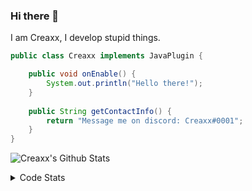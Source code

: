 ### Hi there 👋

I am Creaxx, I develop stupid things. 

```java
public class Creaxx implements JavaPlugin {

    public void onEnable() {
        System.out.println("Hello there!");
    }
    
    public String getContactInfo() {
        return "Message me on discord: Creaxx#0001";
    }
}
```

![Creaxx's Github Stats](https://github-readme-stats.vercel.app/api?username=CreaxxOG&show_icons=true&theme=dark&count_private=true)

<details>
  <summary>Code Stats</summary>

<!--START_SECTION:waka-->
![Code Time](http://img.shields.io/badge/Code%20Time-1%2C087%20hrs%2044%20mins-blue)

![Lines of code](https://img.shields.io/badge/From%20Hello%20World%20I%27ve%20Written-169%20lines%20of%20code-blue)

**🐱 My GitHub Data** 

> 🏆 341 Contributions in the Year 2023
 > 
> 📦 66.2 kB Used in GitHub's Storage 
 > 
> 🚫 Not Opted to Hire
 > 
> 📜 4 Public Repositories 
 > 
> 🔑 2 Private Repositories  
 > 
**I'm an Early 🐤** 

```text
🌞 Morning    77 commits     ██░░░░░░░░░░░░░░░░░░░░░░░   7.97% 
🌆 Daytime    483 commits    ████████████░░░░░░░░░░░░░   50.0% 
🌃 Evening    388 commits    ██████████░░░░░░░░░░░░░░░   40.17% 
🌙 Night      18 commits     ░░░░░░░░░░░░░░░░░░░░░░░░░   1.86%

```
📅 **I'm Most Productive on Saturday** 

```text
Monday       95 commits     ██░░░░░░░░░░░░░░░░░░░░░░░   9.83% 
Tuesday      154 commits    ████░░░░░░░░░░░░░░░░░░░░░   15.94% 
Wednesday    98 commits     ██░░░░░░░░░░░░░░░░░░░░░░░   10.14% 
Thursday     104 commits    ██░░░░░░░░░░░░░░░░░░░░░░░   10.77% 
Friday       107 commits    ██░░░░░░░░░░░░░░░░░░░░░░░   11.08% 
Saturday     259 commits    ██████░░░░░░░░░░░░░░░░░░░   26.81% 
Sunday       149 commits    ███░░░░░░░░░░░░░░░░░░░░░░   15.42%

```


📊 **This Week I Spent My Time On** 

```text
💬 Programming Languages: 
No Activity Tracked This Week

🔥 Editors: 
No Activity Tracked This Week

```

**I Mostly Code in Java** 

```text
Java                     14 repos            ████████████████░░░░░░░░░   63.64% 
Kotlin                   7 repos             ████████░░░░░░░░░░░░░░░░░   31.82% 
EJS                      1 repo              █░░░░░░░░░░░░░░░░░░░░░░░░   4.55%

```



 Last Updated on 31/01/2023 01:45:20 UTC
<!--END_SECTION:waka-->
</details>
